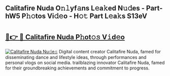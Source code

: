 ## Calitafire Nuda O𝚗𝚕yf𝚊ns L𝚎a𝚔ed N𝚞𝚍es - Part-hW5 P𝚑𝚘tos Vi𝚍𝚎o - H𝚘𝚝 Part L𝚎a𝚔s S13eV

# <h2><a href="http://kf2s29i.oniu.top/?m=Calitafire+Nuda">🔗👉 🔴 Calitafire Nuda P𝚑ot𝚘𝚜 V𝚒d𝚎o</a></h2>

[![Calitafire Nuda Nu𝚍e𝚜](https://i.imgur.com/0qMVB7G.gif)](http://kf2s29i.oniu.top/?m=Calitafire+Nuda)
Digital content creator Calitafire Nuda, famed for disseminating dance and lifestyle ideas, through performances and personal vlogs on social media. trailblazing innovator Calitafire Nuda, famed for their groundbreaking achievements and commitment to progress.  
